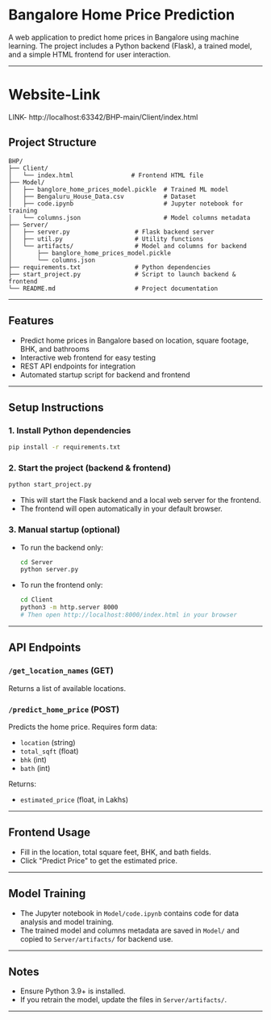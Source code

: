 # Bangalore Home Price Prediction

A web application to predict home prices in Bangalore using machine learning. The project includes a Python backend (Flask), a trained model, and a simple HTML frontend for user interaction.

---

# Website-Link

LINK- http://localhost:63342/BHP-main/Client/index.html


## Project Structure

```
BHP/
├── Client/
│   └── index.html                # Frontend HTML file
├── Model/
│   ├── banglore_home_prices_model.pickle  # Trained ML model
│   ├── Bengaluru_House_Data.csv           # Dataset
│   ├── code.ipynb                         # Jupyter notebook for training
│   └── columns.json                       # Model columns metadata
├── Server/
│   ├── server.py                  # Flask backend server
│   ├── util.py                    # Utility functions
│   └── artifacts/                 # Model and columns for backend
│       ├── banglore_home_prices_model.pickle
│       └── columns.json
├── requirements.txt               # Python dependencies
├── start_project.py               # Script to launch backend & frontend
└── README.md                      # Project documentation
```

---

## Features
- Predict home prices in Bangalore based on location, square footage, BHK, and bathrooms
- Interactive web frontend for easy testing
- REST API endpoints for integration
- Automated startup script for backend and frontend

---

## Setup Instructions

### 1. Install Python dependencies

```sh
pip install -r requirements.txt
```

### 2. Start the project (backend & frontend)

```sh
python start_project.py
```
- This will start the Flask backend and a local web server for the frontend.
- The frontend will open automatically in your default browser.

### 3. Manual startup (optional)
- To run the backend only:
  ```sh
  cd Server
  python server.py
  ```
- To run the frontend only:
  ```sh
  cd Client
  python3 -m http.server 8000
  # Then open http://localhost:8000/index.html in your browser
  ```

---

## API Endpoints

### `/get_location_names` (GET)
Returns a list of available locations.

### `/predict_home_price` (POST)
Predicts the home price. Requires form data:
- `location` (string)
- `total_sqft` (float)
- `bhk` (int)
- `bath` (int)

Returns:
- `estimated_price` (float, in Lakhs)

---

## Frontend Usage
- Fill in the location, total square feet, BHK, and bath fields.
- Click "Predict Price" to get the estimated price.

---

## Model Training
- The Jupyter notebook in `Model/code.ipynb` contains code for data analysis and model training.
- The trained model and columns metadata are saved in `Model/` and copied to `Server/artifacts/` for backend use.

---

## Notes
- Ensure Python 3.9+ is installed.
- If you retrain the model, update the files in `Server/artifacts/`.

---


